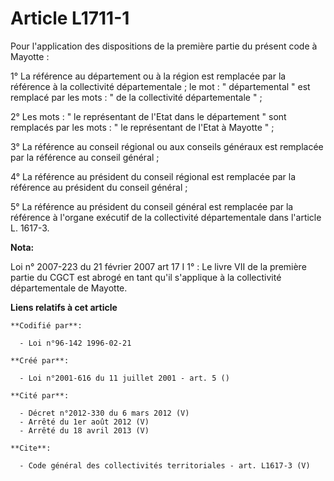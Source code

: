 # Article L1711-1

Pour l'application des dispositions de la première partie du présent code à Mayotte : 

1° La référence au département ou à la région est remplacée par la référence à la collectivité départementale ; le mot : "
départemental " est remplacé par les mots : " de la collectivité départementale " ; 

2° Les mots : " le représentant de l'Etat dans le département " sont remplacés par les mots : " le représentant de l'Etat à
Mayotte " ; 

3° La référence au conseil régional ou aux conseils généraux est remplacée par la référence au conseil général ; 

4° La référence au président du conseil régional est remplacée par la référence au président du conseil général ; 

5° La référence au président du conseil général est remplacée par la référence à l'organe exécutif de la collectivité
départementale dans l'article L. 1617-3.

**Nota:**

Loi n° 2007-223 du 21 février 2007 art 17 I 1° : Le livre VII de la première partie du CGCT est abrogé en tant qu'il
s'applique à la collectivité départementale de Mayotte.

**Liens relatifs à cet article**

	**Codifié par**:

	  - Loi n°96-142 1996-02-21

	**Créé par**:

	  - Loi n°2001-616 du 11 juillet 2001 - art. 5 ()

	**Cité par**:

	  - Décret n°2012-330 du 6 mars 2012 (V)
	  - Arrêté du 1er août 2012 (V)
	  - Arrêté du 18 avril 2013 (V)

	**Cite**:

	  - Code général des collectivités territoriales - art. L1617-3 (V)
